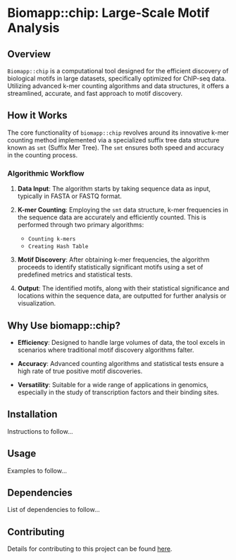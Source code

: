 # Biomapp::chip: Large-Scale Motif Analysis

## Overview

`Biomapp::chip` is a computational tool designed for the efficient discovery of biological motifs in large datasets, specifically optimized for ChIP-seq data. Utilizing advanced k-mer counting algorithms and data structures, it offers a streamlined, accurate, and fast approach to motif discovery.

## How it Works

The core functionality of `biomapp::chip` revolves around its innovative k-mer counting method implemented via a specialized suffix tree data structure known as `smt` (Suffix Mer Tree). The `smt` ensures both speed and accuracy in the counting process.

### Algorithmic Workflow

1. **Data Input**: The algorithm starts by taking sequence data as input, typically in FASTA or FASTQ format.
  
2. **K-mer Counting**: Employing the `smt` data structure, k-mer frequencies in the sequence data are accurately and efficiently counted. This is performed through two primary algorithms:
    - `Counting k-mers`
    - `Creating Hash Table`
  
3. **Motif Discovery**: After obtaining k-mer frequencies, the algorithm proceeds to identify statistically significant motifs using a set of predefined metrics and statistical tests.

4. **Output**: The identified motifs, along with their statistical significance and locations within the sequence data, are outputted for further analysis or visualization.

## Why Use biomapp::chip?

- **Efficiency**: Designed to handle large volumes of data, the tool excels in scenarios where traditional motif discovery algorithms falter.
  
- **Accuracy**: Advanced counting algorithms and statistical tests ensure a high rate of true positive motif discoveries.
  
- **Versatility**: Suitable for a wide range of applications in genomics, especially in the study of transcription factors and their binding sites.

## Installation

Instructions to follow...

## Usage

Examples to follow...

## Dependencies

List of dependencies to follow...

## Contributing

Details for contributing to this project can be found [here](link).
